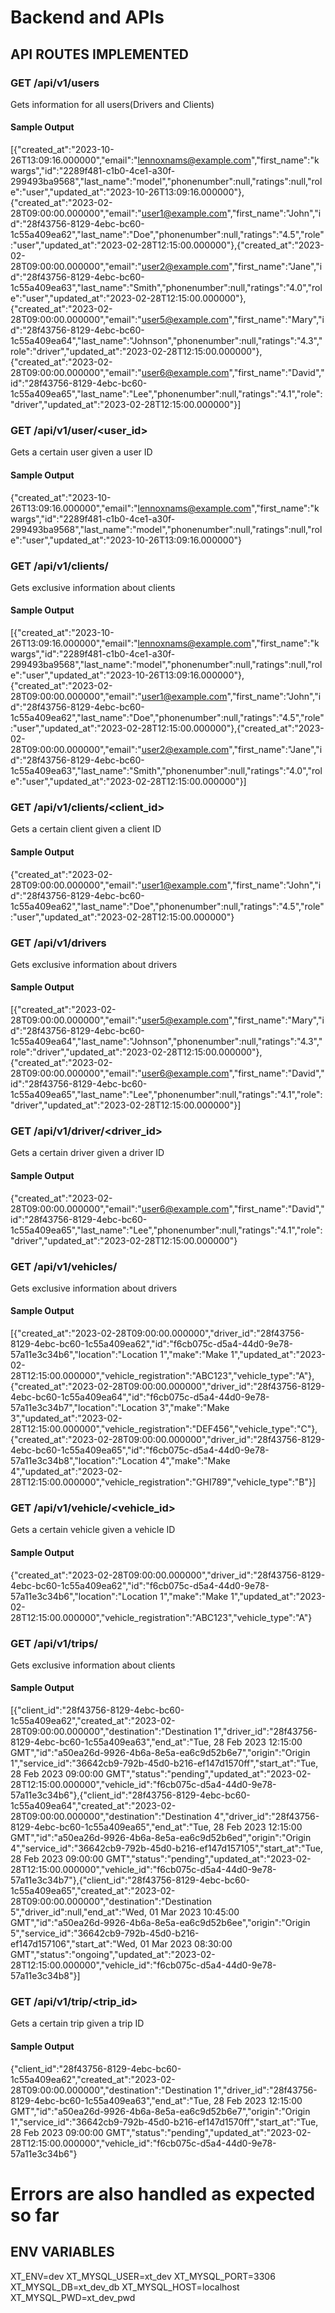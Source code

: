 # Backend and APIs

## API ROUTES IMPLEMENTED
### GET /api/v1/users
Gets information for all users(Drivers and Clients)

#### Sample Output
[{"created_at":"2023-10-26T13:09:16.000000","email":"lennoxnams@example.com","first_name":"kwargs","id":"2289f481-c1b0-4ce1-a30f-299493ba9568","last_name":"model","phonenumber":null,"ratings":null,"role":"user","updated_at":"2023-10-26T13:09:16.000000"},{"created_at":"2023-02-28T09:00:00.000000","email":"user1@example.com","first_name":"John","id":"28f43756-8129-4ebc-bc60-1c55a409ea62","last_name":"Doe","phonenumber":null,"ratings":"4.5","role":"user","updated_at":"2023-02-28T12:15:00.000000"},{"created_at":"2023-02-28T09:00:00.000000","email":"user2@example.com","first_name":"Jane","id":"28f43756-8129-4ebc-bc60-1c55a409ea63","last_name":"Smith","phonenumber":null,"ratings":"4.0","role":"user","updated_at":"2023-02-28T12:15:00.000000"},{"created_at":"2023-02-28T09:00:00.000000","email":"user5@example.com","first_name":"Mary","id":"28f43756-8129-4ebc-bc60-1c55a409ea64","last_name":"Johnson","phonenumber":null,"ratings":"4.3","role":"driver","updated_at":"2023-02-28T12:15:00.000000"},{"created_at":"2023-02-28T09:00:00.000000","email":"user6@example.com","first_name":"David","id":"28f43756-8129-4ebc-bc60-1c55a409ea65","last_name":"Lee","phonenumber":null,"ratings":"4.1","role":"driver","updated_at":"2023-02-28T12:15:00.000000"}]

### GET /api/v1/user/<user_id>
Gets a certain user given a user ID

#### Sample Output
{"created_at":"2023-10-26T13:09:16.000000","email":"lennoxnams@example.com","first_name":"kwargs","id":"2289f481-c1b0-4ce1-a30f-299493ba9568","last_name":"model","phonenumber":null,"ratings":null,"role":"user","updated_at":"2023-10-26T13:09:16.000000"}

### GET /api/v1/clients/
Gets exclusive information about clients

#### Sample Output
[{"created_at":"2023-10-26T13:09:16.000000","email":"lennoxnams@example.com","first_name":"kwargs","id":"2289f481-c1b0-4ce1-a30f-299493ba9568","last_name":"model","phonenumber":null,"ratings":null,"role":"user","updated_at":"2023-10-26T13:09:16.000000"},{"created_at":"2023-02-28T09:00:00.000000","email":"user1@example.com","first_name":"John","id":"28f43756-8129-4ebc-bc60-1c55a409ea62","last_name":"Doe","phonenumber":null,"ratings":"4.5","role":"user","updated_at":"2023-02-28T12:15:00.000000"},{"created_at":"2023-02-28T09:00:00.000000","email":"user2@example.com","first_name":"Jane","id":"28f43756-8129-4ebc-bc60-1c55a409ea63","last_name":"Smith","phonenumber":null,"ratings":"4.0","role":"user","updated_at":"2023-02-28T12:15:00.000000"}]

### GET /api/v1/clients/<client_id>
Gets a certain client given a client ID

#### Sample Output
{"created_at":"2023-02-28T09:00:00.000000","email":"user1@example.com","first_name":"John","id":"28f43756-8129-4ebc-bc60-1c55a409ea62","last_name":"Doe","phonenumber":null,"ratings":"4.5","role":"user","updated_at":"2023-02-28T12:15:00.000000"}

### GET /api/v1/drivers
Gets exclusive information about drivers

#### Sample Output
[{"created_at":"2023-02-28T09:00:00.000000","email":"user5@example.com","first_name":"Mary","id":"28f43756-8129-4ebc-bc60-1c55a409ea64","last_name":"Johnson","phonenumber":null,"ratings":"4.3","role":"driver","updated_at":"2023-02-28T12:15:00.000000"},{"created_at":"2023-02-28T09:00:00.000000","email":"user6@example.com","first_name":"David","id":"28f43756-8129-4ebc-bc60-1c55a409ea65","last_name":"Lee","phonenumber":null,"ratings":"4.1","role":"driver","updated_at":"2023-02-28T12:15:00.000000"}]

### GET /api/v1/driver/<driver_id>
Gets a certain driver given a driver ID

#### Sample Output
{"created_at":"2023-02-28T09:00:00.000000","email":"user6@example.com","first_name":"David","id":"28f43756-8129-4ebc-bc60-1c55a409ea65","last_name":"Lee","phonenumber":null,"ratings":"4.1","role":"driver","updated_at":"2023-02-28T12:15:00.000000"}

### GET /api/v1/vehicles/
Gets exclusive information about drivers

#### Sample Output
[{"created_at":"2023-02-28T09:00:00.000000","driver_id":"28f43756-8129-4ebc-bc60-1c55a409ea62","id":"f6cb075c-d5a4-44d0-9e78-57a11e3c34b6","location":"Location 1","make":"Make 1","updated_at":"2023-02-28T12:15:00.000000","vehicle_registration":"ABC123","vehicle_type":"A"},{"created_at":"2023-02-28T09:00:00.000000","driver_id":"28f43756-8129-4ebc-bc60-1c55a409ea64","id":"f6cb075c-d5a4-44d0-9e78-57a11e3c34b7","location":"Location 3","make":"Make 3","updated_at":"2023-02-28T12:15:00.000000","vehicle_registration":"DEF456","vehicle_type":"C"},{"created_at":"2023-02-28T09:00:00.000000","driver_id":"28f43756-8129-4ebc-bc60-1c55a409ea65","id":"f6cb075c-d5a4-44d0-9e78-57a11e3c34b8","location":"Location 4","make":"Make 4","updated_at":"2023-02-28T12:15:00.000000","vehicle_registration":"GHI789","vehicle_type":"B"}]

### GET /api/v1/vehicle/<vehicle_id>
Gets a certain vehicle given a vehicle ID

#### Sample Output
{"created_at":"2023-02-28T09:00:00.000000","driver_id":"28f43756-8129-4ebc-bc60-1c55a409ea62","id":"f6cb075c-d5a4-44d0-9e78-57a11e3c34b6","location":"Location 1","make":"Make 1","updated_at":"2023-02-28T12:15:00.000000","vehicle_registration":"ABC123","vehicle_type":"A"}

### GET /api/v1/trips/
Gets exclusive information about clients

#### Sample Output
[{"client_id":"28f43756-8129-4ebc-bc60-1c55a409ea62","created_at":"2023-02-28T09:00:00.000000","destination":"Destination 1","driver_id":"28f43756-8129-4ebc-bc60-1c55a409ea63","end_at":"Tue, 28 Feb 2023 12:15:00 GMT","id":"a50ea26d-9926-4b6a-8e5a-ea6c9d52b6e7","origin":"Origin 1","service_id":"36642cb9-792b-45d0-b216-ef147d1570ff","start_at":"Tue, 28 Feb 2023 09:00:00 GMT","status":"pending","updated_at":"2023-02-28T12:15:00.000000","vehicle_id":"f6cb075c-d5a4-44d0-9e78-57a11e3c34b6"},{"client_id":"28f43756-8129-4ebc-bc60-1c55a409ea64","created_at":"2023-02-28T09:00:00.000000","destination":"Destination 4","driver_id":"28f43756-8129-4ebc-bc60-1c55a409ea65","end_at":"Tue, 28 Feb 2023 12:15:00 GMT","id":"a50ea26d-9926-4b6a-8e5a-ea6c9d52b6ed","origin":"Origin 4","service_id":"36642cb9-792b-45d0-b216-ef147d157105","start_at":"Tue, 28 Feb 2023 09:00:00 GMT","status":"pending","updated_at":"2023-02-28T12:15:00.000000","vehicle_id":"f6cb075c-d5a4-44d0-9e78-57a11e3c34b7"},{"client_id":"28f43756-8129-4ebc-bc60-1c55a409ea65","created_at":"2023-02-28T09:00:00.000000","destination":"Destination 5","driver_id":null,"end_at":"Wed, 01 Mar 2023 10:45:00 GMT","id":"a50ea26d-9926-4b6a-8e5a-ea6c9d52b6ee","origin":"Origin 5","service_id":"36642cb9-792b-45d0-b216-ef147d157106","start_at":"Wed, 01 Mar 2023 08:30:00 GMT","status":"ongoing","updated_at":"2023-02-28T12:15:00.000000","vehicle_id":"f6cb075c-d5a4-44d0-9e78-57a11e3c34b8"}]

### GET /api/v1/trip/<trip_id>
Gets a certain trip given a trip ID

#### Sample Output
{"client_id":"28f43756-8129-4ebc-bc60-1c55a409ea62","created_at":"2023-02-28T09:00:00.000000","destination":"Destination 1","driver_id":"28f43756-8129-4ebc-bc60-1c55a409ea63","end_at":"Tue, 28 Feb 2023 12:15:00 GMT","id":"a50ea26d-9926-4b6a-8e5a-ea6c9d52b6e7","origin":"Origin 1","service_id":"36642cb9-792b-45d0-b216-ef147d1570ff","start_at":"Tue, 28 Feb 2023 09:00:00 GMT","status":"pending","updated_at":"2023-02-28T12:15:00.000000","vehicle_id":"f6cb075c-d5a4-44d0-9e78-57a11e3c34b6"}

# Errors are also handled as expected so far

## ENV VARIABLES
XT_ENV=dev XT_MYSQL_USER=xt_dev XT_MYSQL_PORT=3306 XT_MYSQL_DB=xt_dev_db XT_MYSQL_HOST=localhost XT_MYSQL_PWD=xt_dev_pwd
